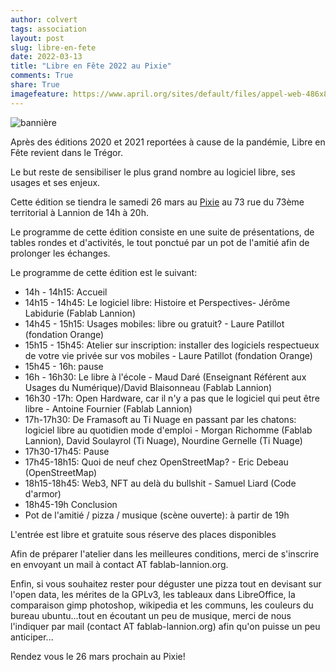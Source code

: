 ```yaml
---
author: colvert
tags: association
layout: post
slug: libre-en-fete
date: 2022-03-13
title: "Libre en Fête 2022 au Pixie"
comments: True
share: True
imagefeature: https://www.april.org/sites/default/files/appel-web-486x80-libre-en-fete-2022.png
---
```

![bannière](https://www.libre-en-fete.net/IMG/png/appel-web-486x80-libre-en-fete-2022.png)

Après des éditions 2020 et 2021 reportées à cause de la pandémie, Libre en Fête revient
dans le Trégor.

Le but reste de sensibiliser le plus grand nombre au logiciel libre, ses usages et ses enjeux.

Cette édition se tiendra le samedi 26 mars au [Pixie](https://fr-fr.facebook.com/lepixie22/)
au 73 rue du 73ème territorial à Lannion de 14h à 20h.

Le programme de cette édition consiste en une suite de présentations, de tables rondes et
d'activités, le tout ponctué par un pot de l'amitié afin de prolonger les échanges.

Le programme de cette édition est le suivant:

* 14h - 14h15: Accueil
* 14h15 - 14h45: Le logiciel libre: Histoire et Perspectives- Jérôme Labidurie
  (Fablab Lannion)
* 14h45 - 15h15: Usages mobiles: libre ou gratuit? - Laure Patillot (fondation Orange) 
* 15h15 - 15h45: Atelier sur inscription: installer des logiciels respectueux de
  votre vie privée sur vos mobiles - Laure Patillot (fondation Orange) 
* 15h45 - 16h: pause
* 16h - 16h30: Le libre à l'école - Maud Daré (Enseignant Référent aux Usages du
  Numérique)/David Blaisonneau (Fablab Lannion) 
* 16h30 -17h: Open Hardware, car il n'y a pas que le logiciel qui peut être
  libre - Antoine Fournier (Fablab Lannion)
* 17h-17h30: De Framasoft au Ti Nuage en passant par les chatons: logiciel libre au quotidien mode d'emploi - Morgan Richomme (Fablab Lannion), David Soulayrol (Ti Nuage), Nourdine Gernelle (Ti Nuage)
* 17h30-17h45: Pause
* 17h45-18h15: Quoi de neuf chez OpenStreetMap? - Eric Debeau (OpenStreetMap)
* 18h15-18h45: Web3, NFT au delà du bullshit - Samuel Liard (Code d'armor) 
* 18h45-19h Conclusion
* Pot de l'amitié / pizza / musique (scène ouverte): à partir de 19h

L'entrée est libre et gratuite sous réserve des places disponibles

Afin de préparer l'atelier dans les meilleures conditions, merci de s'inscrire
en envoyant un mail à contact AT fablab-lannion.org.

Enfin, si vous souhaitez rester pour déguster une pizza tout en devisant sur
l'open data, les mérites de la GPLv3, les tableaux dans LibreOffice, la
comparaison gimp photoshop, wikipedia et les communs, les couleurs du bureau
ubuntu...tout en écoutant un peu de musique, merci de nous l'indiquer par
mail (contact AT fablab-lannion.org) afin qu'on puisse un peu anticiper...

Rendez vous le 26 mars prochain au Pixie!
